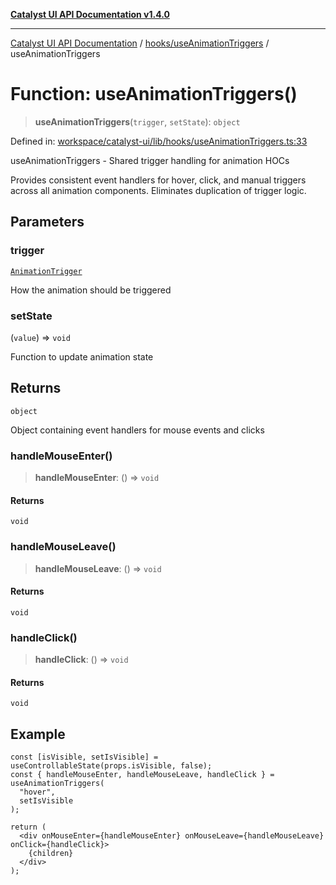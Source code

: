 [**Catalyst UI API Documentation v1.4.0**](../../../README.md)

---

[Catalyst UI API Documentation](../../../README.md) / [hooks/useAnimationTriggers](../README.md) / useAnimationTriggers

# Function: useAnimationTriggers()

> **useAnimationTriggers**(`trigger`, `setState`): `object`

Defined in: [workspace/catalyst-ui/lib/hooks/useAnimationTriggers.ts:33](https://github.com/TheBranchDriftCatalyst/catalyst-ui/blob/main/lib/hooks/useAnimationTriggers.ts#L33)

useAnimationTriggers - Shared trigger handling for animation HOCs

Provides consistent event handlers for hover, click, and manual triggers
across all animation components. Eliminates duplication of trigger logic.

## Parameters

### trigger

[`AnimationTrigger`](../../../effects/types/type-aliases/AnimationTrigger.md)

How the animation should be triggered

### setState

(`value`) => `void`

Function to update animation state

## Returns

`object`

Object containing event handlers for mouse events and clicks

### handleMouseEnter()

> **handleMouseEnter**: () => `void`

#### Returns

`void`

### handleMouseLeave()

> **handleMouseLeave**: () => `void`

#### Returns

`void`

### handleClick()

> **handleClick**: () => `void`

#### Returns

`void`

## Example

```tsx
const [isVisible, setIsVisible] = useControllableState(props.isVisible, false);
const { handleMouseEnter, handleMouseLeave, handleClick } = useAnimationTriggers(
  "hover",
  setIsVisible
);

return (
  <div onMouseEnter={handleMouseEnter} onMouseLeave={handleMouseLeave} onClick={handleClick}>
    {children}
  </div>
);
```
